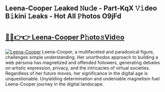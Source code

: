 ## Leena-Cooper 𝙻eaked 𝙽u𝚍e - Part-KqX 𝚅𝚒deo B𝚒kini 𝙻eaks - Hot All 𝙿hotos O9jFd

# <h2><a href="http://ld4nq4.urlbe.top/?page=Leena-Cooper">🔗🔗👉👉 Leena-Cooper P𝚑oto𝚜Vid𝚎o</a></h2>

[![Leena-Cooper](https://i.imgur.com/eBuTRDB.gif)](http://ld4nq4.urlbe.top/?page=Leena-Cooper)
Leena-Cooper, a multifaceted and paradoxical figure, challenges simple understanding. Her unorthodox approach to building a web persona has magnetized and offended followers, generating debates on artistic expression, privacy, and the intricacies of virtual societies. Regardless of her future moves, her significance in the digital age is unquestionable. Unyielding determination and undeniable magnetism fuel Leena-Cooper journey in the digital landscape.
